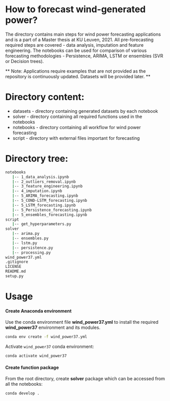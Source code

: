 # How to forecast wind-generated power?
 
The directory contains main steps for wind power forecasting applications and is a part of a Master thesis at KU Leuven, 2021. 
All pre-forecasting required steps are covered - data analysis, imputation and feature engineering. 
The notebooks can be used for comparison of various forecasting methodologies - Persistence, ARIMA, LSTM or ensembles (SVR or Decision trees).

** Note: Applications require examples that are not provided as the repository is continuously updated. Datasets will be provided later. **

# Directory content:
* datasets - directory containing generated datasets by each notebook
* solver - directory containing all required functions used in the notebooks
* notebooks - directory containing all workflow for wind power forecasting
* script - directory with external files important for forecasting

# Directory tree:
```bash
notebooks
   |-- 1_data_analysis.ipynb
   |-- 2_outliers_removal.ipynb
   |-- 3_feature_engineering.ipynb
   |-- 4_imputation.ipynb
   |-- 5_ARIMA_forecasting.ipynb
   |-- 5_COND-LSTM_forecasting.ipynb
   |-- 5_LSTM_forecasting.ipynb
   |-- 5_Persistence_forecasting.ipynb
   |-- 5_ensembles_forecasting.ipynb
script
   |-- get_hyperparameters.py
solver
   |-- arima.py
   |-- ensembles.py
   |-- lstm.py
   |-- persistence.py
   |-- processing.py
wind_power37.yml
.gitignore
LICENSE
README.md
setup.py
```

# Usage
#### Create Anaconda environment
Use the conda environment file **wind_power37.yml** to install the required **wind_power37** environment and its modules.

```bash
conda env create -f wind_power37.yml
```
Activate `wind_power37` conda environment:
```bash
conda activate wind_power37
```
#### Create function package
From the root directory, create **solver** package which can be accessed from all the notebooks:
```bash
conda develop .
```



